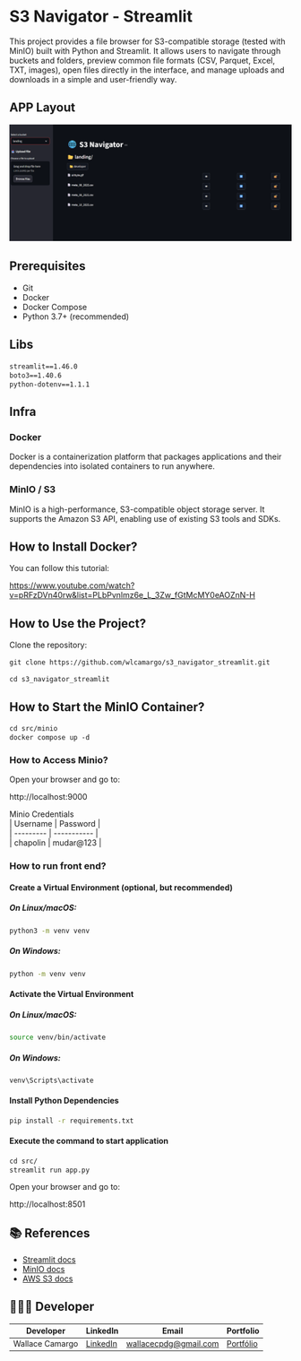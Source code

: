 # S3 Navigator - Streamlit
This project provides a file browser for S3-compatible storage (tested with MinIO) built with Python and Streamlit.
It allows users to navigate through buckets and folders, preview common file formats (CSV, Parquet, Excel, TXT, images), open files directly in the interface, and manage uploads and downloads in a simple and user-friendly way.

## APP Layout
![Architecture Diagram](assets/layout.png)

## Prerequisites
- Git
- Docker
- Docker Compose
- Python 3.7+ (recommended)

## Libs
```
streamlit==1.46.0
boto3==1.40.6
python-dotenv==1.1.1
```

## Infra
### Docker
Docker is a containerization platform that packages applications and their dependencies into isolated containers to run anywhere.

### MinIO / S3
MinIO is a high-performance, S3-compatible object storage server. It supports the Amazon S3 API, enabling use of existing S3 tools and SDKs.

## How to Install Docker?
You can follow this tutorial: 

https://www.youtube.com/watch?v=pRFzDVn40rw&list=PLbPvnlmz6e_L_3Zw_fGtMcMY0eAOZnN-H

## How to Use the Project?
Clone the repository:
```
git clone https://github.com/wlcamargo/s3_navigator_streamlit.git
```
```
cd s3_navigator_streamlit
```

## How to Start the MinIO Container?

```
cd src/minio
docker compose up -d
```

### How to Access Minio?
Open your browser and go to:

http://localhost:9000

Minio Credentials  
| Username  | Password    |  
| --------- | ----------- |  
| chapolin  | mudar@123   |

### How to run front end?

#### Create a Virtual Environment (optional, but recommended)

##### On Linux/macOS:

```bash 
python3 -m venv venv
```
##### On Windows:

```bash Windows
python -m venv venv
```

#### Activate the Virtual Environment

##### On Linux/macOS:

```bash
source venv/bin/activate
```

##### On Windows:

```bash
venv\Scripts\activate
```

#### Install Python Dependencies

```bash
pip install -r requirements.txt
```

#### Execute the command to start application
```
cd src/
streamlit run app.py
```

Open your browser and go to:

http://localhost:8501


## 📚 References
- [Streamlit docs](https://docs.streamlit.io)  
- [MinIO docs](https://min.io/docs/)  
- [AWS S3 docs](https://docs.aws.amazon.com/s3/index.html)

## 🧑🏼‍🚀 Developer
| Developer      | LinkedIn   | Email               | Portfolio   |  
| -------------- | ---------- | ------------------- | ----------- |  
| Wallace Camargo | [LinkedIn](https://www.linkedin.com/in/wallace-camargo-35b615171/) | wallacecpdg@gmail.com | [Portfólio](https://wlcamargo.github.io/)  |  
